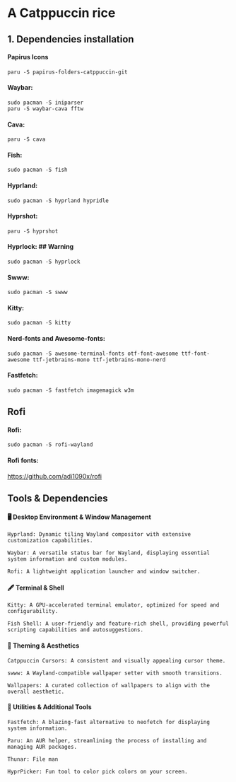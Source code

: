 # A Catppuccin rice

## 1. Dependencies installation

#### Papirus Icons
```
paru -S papirus-folders-catppuccin-git
```
#### Waybar:
```
sudo pacman -S iniparser
paru -S waybar-cava fftw
```
#### Cava:
```
paru -S cava
```
#### Fish: 
```
sudo pacman -S fish 
```
#### Hyprland: 
```
sudo pacman -S hyprland hypridle
```
#### Hyprshot: 
```
paru -S hyprshot 
```
#### Hyprlock: ## Warning

```
sudo pacman -S hyprlock 
```
#### Swww: 
```
sudo pacman -S swww 
```
#### Kitty: 
```
sudo pacman -S kitty 
```
#### Nerd-fonts and Awesome-fonts: 
```
sudo pacman -S awesome-terminal-fonts otf-font-awesome ttf-font-awesome ttf-jetbrains-mono ttf-jetbrains-mono-nerd 
```
#### Fastfetch: 
```
sudo pacman -S fastfetch imagemagick w3m
```

## Rofi
#### Rofi:
  ```
  sudo pacman -S rofi-wayland 
  ```
#### Rofi fonts:

  <a>https://github.com/adi1090x/rofi</a>


## Tools & Dependencies

#### 🖥️ Desktop Environment & Window Management

    Hyprland: Dynamic tiling Wayland compositor with extensive customization capabilities.

    Waybar: A versatile status bar for Wayland, displaying essential system information and custom modules.

    Rofi: A lightweight application launcher and window switcher.

#### 🖋️ Terminal & Shell

    Kitty: A GPU-accelerated terminal emulator, optimized for speed and configurability.

    Fish Shell: A user-friendly and feature-rich shell, providing powerful scripting capabilities and autosuggestions.

#### 🎨 Theming & Aesthetics

    Catppuccin Cursors: A consistent and visually appealing cursor theme.

    swww: A Wayland-compatible wallpaper setter with smooth transitions.

    Wallpapers: A curated collection of wallpapers to align with the overall aesthetic.

#### 🔧 Utilities & Additional Tools

    Fastfetch: A blazing-fast alternative to neofetch for displaying system information.

    Paru: An AUR helper, streamlining the process of installing and managing AUR packages.

    Thunar: File man

    HyprPicker: Fun tool to color pick colors on your screen.
